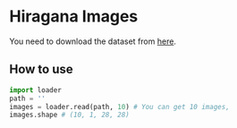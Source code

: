 # Hiragana Images

You need to download the dataset from [here](https://github.com/inoueMashuu/hiragana-dataset).

## How to use
```python
import loader
path = ''
images = loader.read(path, 10) # You can get 10 images,
images.shape # (10, 1, 28, 28)
```